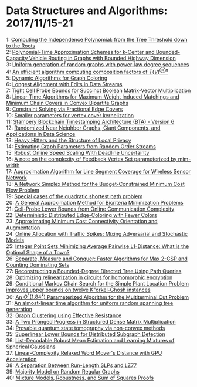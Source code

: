 # Data Structures and Algorithms: 2017/11/15-21  
1: [Computing the Independence Polynomial: from the Tree Threshold down to  the Roots](https://doi.org/10.48550/arXiv.1608.02282)  
2: [Polynomial-Time Approximation Schemes for k-Center and Bounded-Capacity  Vehicle Routing in Graphs with Bounded Highway Dimension](https://doi.org/10.48550/arXiv.1707.08270)  
3: [Uniform generation of random graphs with power-law degree sequences](https://doi.org/10.48550/arXiv.1709.02674)  
4: [An efficient algorithm computing composition factors of $T(V)^{\otimes  n}$](https://doi.org/10.48550/arXiv.1711.04326)  
5: [Dynamic Algorithms for Graph Coloring](https://doi.org/10.48550/arXiv.1711.04355)  
6: [Longest Alignment with Edits in Data Streams](https://doi.org/10.48550/arXiv.1711.04367)  
7: [Tight Cell Probe Bounds for Succinct Boolean Matrix-Vector  Multiplication](https://doi.org/10.48550/arXiv.1711.04467)  
8: [Linear-Time Algorithms for Maximum-Weight Induced Matchings and Minimum  Chain Covers in Convex Bipartite Graphs](https://doi.org/10.48550/arXiv.1711.04496)  
9: [Constraint Solving via Fractional Edge Covers](https://doi.org/10.48550/arXiv.1711.04506)  
10: [Smaller parameters for vertex cover kernelization](https://doi.org/10.48550/arXiv.1711.04604)  
11: [Stampery Blockchain Timestamping Architecture (BTA) - Version 6](https://doi.org/10.48550/arXiv.1711.04709)  
12: [Randomized Near Neighbor Graphs, Giant Components, and Applications in  Data Science](https://doi.org/10.48550/arXiv.1711.04712)  
13: [Heavy Hitters and the Structure of Local Privacy](https://doi.org/10.48550/arXiv.1711.04740)  
14: [Estimating Graph Parameters from Random Order Streams](https://doi.org/10.48550/arXiv.1711.04881)  
15: [Robust Online Speed Scaling With Deadline Uncertainty](https://doi.org/10.48550/arXiv.1711.04978)  
16: [A note on the complexity of Feedback Vertex Set parameterized by  mim-width](https://doi.org/10.48550/arXiv.1711.05157)  
17: [Approximation Algorithm for Line Segment Coverage for Wireless Sensor  Network](https://doi.org/10.48550/arXiv.1006.2955)  
18: [A Network Simplex Method for the Budget-Constrained Minimum Cost Flow  Problem](https://doi.org/10.48550/arXiv.1607.02284)  
19: [Special cases of the quadratic shortest path problem](https://doi.org/10.48550/arXiv.1611.07682)  
20: [A General Approximation Method for Bicriteria Minimization Problems](https://doi.org/10.48550/arXiv.1701.02989)  
21: [Cell-Probe Lower Bounds from Online Communication Complexity](https://doi.org/10.48550/arXiv.1704.06185)  
22: [Deterministic Distributed Edge-Coloring with Fewer Colors](https://doi.org/10.48550/arXiv.1711.05469)  
23: [Approximating Minimum Cost Connectivity Orientation and Augmentation](https://doi.org/10.48550/arXiv.1307.4164)  
24: [Online Allocation with Traffic Spikes: Mixing Adversarial and Stochastic  Models](https://doi.org/10.48550/arXiv.1711.05764)  
25: [Integer Point Sets Minimizing Average Pairwise L1-Distance: What is the  Optimal Shape of a Town?](https://doi.org/10.48550/arXiv.1009.5628)  
26: [Separate, Measure and Conquer: Faster Algorithms for Max 2-CSP and  Counting Dominating Sets](https://doi.org/10.48550/arXiv.1404.0753)  
27: [Reconstructing a Bounded-Degree Directed Tree Using Path Queries](https://doi.org/10.48550/arXiv.1606.05183)  
28: [Optimizing relinearization in circuits for homomorphic encryption](https://doi.org/10.48550/arXiv.1711.06319)  
29: [Conditional Markov Chain Search for the Simple Plant Location Problem  improves upper bounds on twelve K\"orkel-Ghosh instances](https://doi.org/10.48550/arXiv.1711.06347)  
30: [An $O^*(1.84^k)$ Parameterized Algorithm for the Multiterminal Cut  Problem](https://doi.org/10.48550/arXiv.1711.06397)  
31: [An almost-linear time algorithm for uniform random spanning tree  generation](https://doi.org/10.48550/arXiv.1711.06455)  
32: [Graph Clustering using Effective Resistance](https://doi.org/10.48550/arXiv.1711.06530)  
33: [A Two Pronged Progress in Structured Dense Matrix Multiplication](https://doi.org/10.48550/arXiv.1611.01569)  
34: [Provable quantum state tomography via non-convex methods](https://doi.org/10.48550/arXiv.1711.02524)  
35: [Superlinear Lower Bounds for Distributed Subgraph Detection](https://doi.org/10.48550/arXiv.1711.06920)  
36: [List-Decodable Robust Mean Estimation and Learning Mixtures of Spherical  Gaussians](https://doi.org/10.48550/arXiv.1711.07211)  
37: [Linear-Complexity Relaxed Word Mover's Distance with GPU Acceleration](https://doi.org/10.48550/arXiv.1711.07227)  
38: [A Separation Between Run-Length SLPs and LZ77](https://doi.org/10.48550/arXiv.1711.07270)  
39: [Majority Model on Random Regular Graphs](https://doi.org/10.48550/arXiv.1711.07423)  
40: [Mixture Models, Robustness, and Sum of Squares Proofs](https://doi.org/10.48550/arXiv.1711.07454)  